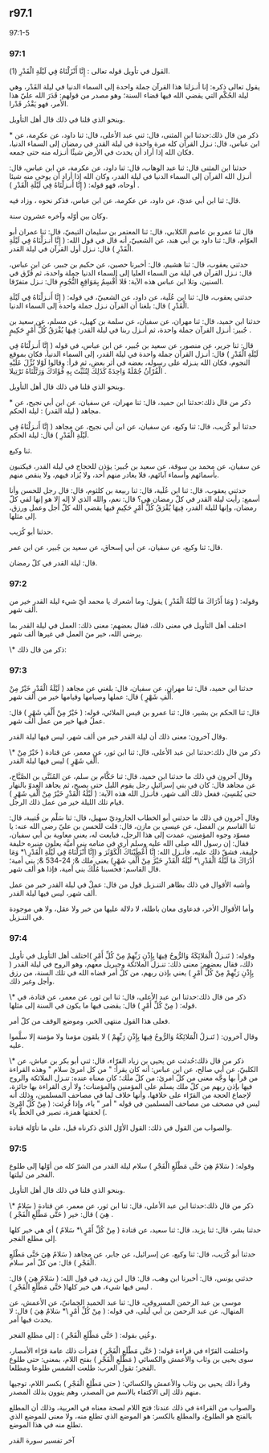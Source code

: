 ## r97.1
97:1-5
### 97:1
القول في تأويل قوله تعالى : إِنَّا أَنْزَلْنَاهُ فِي لَيْلَةِ الْقَدْرِ (1).

يقول تعالى ذكره: إنا أنـزلنا هذا القرآن جملة واحدة إلى السماء الدنيا في ليلة القَدْر، وهي ليلة الحُكْم التي يقضي الله فيها قضاء السنة؛ وهو مصدر من قولهم: قَدَرَ الله عليّ هذا الأمر، فهو يَقْدُر قَدْرا.

وبنحو الذي قلنا في ذلك قال أهل التأويل.

\* ذكر من قال ذلك:حدثنا ابن المثنى، قال: ثني عبد الأعلى، قال: ثنا داود، عن عكرِمة، عن ابن عباس، قال: نـزل القرآن كله مرة واحدة في ليلة القدر في رمضان إلى السماء الدنيا، فكان الله إذا أراد أن يحدث في الأرض شيئًا أنـزله منه حتى جمعه.

حدثنا ابن المثنى قال: ثنا عبد الوهاب، قال: ثنا داود، عن عكرمة، عن ابن عباس، قال: أنـزل الله القرآن إلى السماء الدنيا في ليلة القدر، وكان الله إذا أراد أن يوحي منه شيئا أوحاه، فهو قوله: ( إِنَّا أَنـزلْنَاهُ فِي لَيْلَةِ الْقَدْرِ ) .

قال: ثنا ابن أبي عديّ، عن داود، عن عكرِمة، عن ابن عباس، فذكر نحوه ، وزاد فيه.

وكان بين أوّله وآخره عشرون سنة.

قال ثنا عمرو بن عاصم الكلابي، قال: ثنا المعتمر بن سليمان التيميّ، قال: ثنا عمران أبو العوّام، قال: ثنا داود بن أبي هند، عن الشعبيّ، أنه قال في قول الله: ( إِنَّا أَنـزلْنَاهُ فِي لَيْلَةِ الْقَدْرِ ) قال: نـزل أول القرآن في ليلة القدر.

حدثني يعقوب، قال: ثنا هشيم، قال: أخبرنا حصين، عن حكيم بن جبير، عن ابن عباس، قال: نـزل القرآن في ليلة من السماء العليا إلى السماء الدنيا جملة واحدة، ثم فُرِّق في السنين، وتلا ابن عباس هذه الآية: فَلا أُقْسِمُ بِمَوَاقِعِ النُّجُومِ قال: نـزل متفرّقا.

حدثني يعقوب، قال: ثنا ابن عُلَية، عن داود، عن الشعبيّ، في قوله: ( إِنَّا أَنـزلْنَاهُ فِي لَيْلَةِ الْقَدْرِ ) قال: بلغنا أن القرآن نـزل جملة واحدة إلى السماء الدنيا.

حدثنا ابن حميد، قال: ثنا مهران، عن سفيان، عن سلمة بن كهيل، عن مسلم، عن سعيد بن جُبير: أنـزل القرآن جملة واحدة، ثم أنـزل ربنا في ليلة القدر: فِيهَا يُفْرَقُ كُلُّ أَمْرٍ حَكِيمٍ .

قال: ثنا جرير، عن منصور، عن سعيد بن جُبير، عن ابن عباس، في قوله ( إِنَّا أَنـزلْنَاهُ فِي لَيْلَةِ الْقَدْرِ ) قال: أنـزل القرآن جملة واحدة في ليلة القدر، إلى السماء الدنيا، فكان بموقع النجوم، فكان الله ينـزله على رسوله، بعضه في أثر بعض، ثم قرأ: وقالوا لَوْلا نُزِّلَ عَلَيْهِ الْقُرْآنُ جُمْلَةً وَاحِدَةً كَذَلِكَ لِنُثَبِّتَ بِهِ فُؤَادَكَ وَرَتَّلْنَاهُ تَرْتِيلا .

وبنحو الذي قلنا في ذلك قال أهل التأويل.

\* ذكر من قال ذلك:حدثنا ابن حميد، قال: ثنا مهران، عن سفيان، عن ابن أبي نجيح، عن مجاهد ( ليلة القدر) : ليلة الحكم.

حدثنا أبو كُرَيب، قال: ثنا وكيع، عن سفيان، عن ابن أبي نجيح، عن مجاهد ( إِنَّا أَنـزلْنَاهُ فِي لَيْلَةِ الْقَدْرِ ) قال: ليلة الحكم.

ثنا وكيع.

عن سفيان، عن محمد بن سوقة، عن سعيد بن جُبير: يؤذن للحجاج في ليلة القدر، فيكتبون بأسمائهم وأسماء آبائهم، فلا يغادر منهم أحد، ولا يُزاد فيهم، ولا ينقص منهم.

حدثني يعقوب، قال: ثنا ابن عُلَية، قال: ثنا ربيعة بن كلثوم، قال: قال رجل للحسن وأنا أسمع: رأيت ليلة القدر في كلّ رمضان هي؟ قال: نعم، والله الذي لا إله إلا هو إنها لفي كلّ رمضان، وإنها لليلة القدر، فِيهَا يُفْرَقُ كُلُّ أَمْرٍ حَكِيمٍ فيها يقضي الله كلّ أجل وعمل ورزق، إلى مثلها.

حدثنا أبو كُرَيب.

قال: ثنا وكيع، عن سفيان، عن أبي إسحاق، عن سعيد بن جُبير، عن ابن عمر.

قال: ليلة القدر في كلّ رمضان.

### 97:2
وقوله: ( وَمَا أَدْرَاكَ مَا لَيْلَةُ الْقَدْرِ ) يقول: وما أشعرك يا محمد أيّ شيء ليلة القدر خير من ألف شهر.

اختلف أهل التأويل في معنى ذلك، فقال بعضهم: معنى ذلك: العمل في ليلة القدر بما يرضي الله، خير منَ العمل في غيرها ألف شهر.

\\* ذكر من قال ذلك:

### 97:3
حدثنا ابن حميد، قال: ثنا مهران، عن سفيان، قال: بلغني عن مجاهد ( لَيْلَةُ الْقَدْرِ خَيْرٌ مِنْ أَلْفِ شَهْرٍ ) قال: عملها وصيامها وقيامها خير من ألف شهر.

قال: ثنا الحكم بن بشير، قال: ثنا عمرو بن قيس الملائي، قوله: ( خَيْرٌ مِنْ أَلْفِ شَهْرٍ ) قال: عملٌ فيها خير من عمل ألف شهر.

وقال آخرون: معنى ذلك أن ليلة القدر خير من ألف شهر، ليس فيها ليلة القدر.

\\* ذكر من قال ذلك:حدثنا ابن عبد الأعلى، قال: ثنا ابن ثور، عن معمر، عن قتادة ( خَيْرٌ مِنْ أَلْفِ شَهْرٍ ) ليس فيها ليلة القدر.

وقال آخرون في ذلك ما حدثنا ابن حميد، قال: ثنا حَكَّام بن سلم، عن المُثَنَّى بن الصَّبَّاح، عن مجاهد قال: كان في بني إسرائيل رجل يقوم الليل حتى يصبح، ثم يجاهد العدوّ بالنهار حتى يُمْسِيَ، ففعل ذلك ألف شهر، فأنـزل الله هذه الآية: ( لَيْلَةُ الْقَدْرِ خَيْرٌ مِنْ أَلْفِ شَهْرٍ ) قيام تلك الليلة خير من عمل ذلك الرجل.

وقال آخرون في ذلك ما حدثني أبو الخطاب الجاروديّ سهيل، قال: ثنا سَلْم بن قُتيبة، قال: ثنا القاسم بن الفضل، عن عيسى بن مازن، قال: قلت للحسن بن عليّ رضى الله عنه: يا مسوّد وجوه المؤمنين، عمدت إلى هذا الرجل، فبايعت له، يعني معاوية بن أبي سفيان، فقال: إن رسول الله صلى الله عليه وسلم أري في منامه بني أميَّة يعلون منبره حليفة خليفة، فشقّ ذلك عليه، فأنـزل الله: إِنَّا أَعْطَيْنَاكَ الْكَوْثَرَ و (إِنَّا أَنْزَلْنَاهُ فِي لَيْلَةِ الْقَدْرِ \\* وَمَا أَدْرَاكَ مَا لَيْلَةُ الْقَدْرِ \\* لَيْلَةُ الْقَدْرِ خَيْرٌ مِنْ أَلْفِ شَهْرٍ) يعني ملك &; 24-534 &; بني أمية؛ قال القاسم: فحسبنا مُلْكَ بني أمية، فإذا هو ألف شهر.

وأشبه الأقوال في ذلك بظاهر التنـزيل قول من قال: عملٌ في ليلة القدر خير من عمل ألف شهر، ليس فيها ليلة القدر.

وأما الأقوال الأخر، فدعاوى معان باطلة، لا دلالة عليها من خبر ولا عقل، ولا هي موجودة في التنـزيل.

### 97:4
وقوله: ( تَنـزلُ الْمَلائِكَةُ وَالرُّوحُ فِيهَا بِإِذْنِ رَبِّهِمْ مِنْ كُلِّ أَمْرٍ )اختلف أهل التأويل في تأويل ذلك، فقال بعضهم: معنى ذلك: تنـزل الملائكة وجبريل معهم، وهو الروح في ليلة القدر ( بِإِذْنِ رَبِّهِمْ مِنْ كُلِّ أَمْرٍ ) يعني بإذن ربهم، من كلّ أمر قضاه الله في تلك السنة، من رزق وأجل وغير ذلك.

\\* ذكر من قال ذلك:حدثنا ابن عبد الأعلى، قال: ثنا ابن ثور، عن معمر، عن قتادة، في قوله: ( مِنْ كُلِّ أَمْرٍ ) قال: يقضى فيها ما يكون في السنة إلى مثلها.

فعلى هذا القول منتهى الخبر، وموضع الوقف من كلّ أمر.

وقال آخرون: ( تَنـزلُ الْمَلائِكَةُ وَالرُّوحُ فِيهَا بِإِذْنِ رَبِّهِمْ ) لا يلقون مؤمنا ولا مؤمنة إلا سلَّموا عليه.

\\* ذكر من قال ذلك:حُدثت عن يحيى بن زياد الفرّاء، قال: ثني أبو بكر بن عياش، عن الكلبيّ، عن أبي صالح، عن ابن عباس: أنه كان يقرأ: " من كل امرئ سلام " وهذه القراءة من قرأ بها وجَّه معنى من كلّ امرئ: من كلّ ملَك؛ كان معناه عنده: تنـزل الملائكة والروح فيها بإذن ربهم من كلّ ملك يسلم على المؤمنين والمؤمنات؛ ولا أرى القراءة بها جائزة، لإجماع الحجة من القرّاء على خلافها، وأنها خلاف لما في مصاحف المسلمين، وذلك أنه ليس في مصحف من مصاحف المسلمين في قوله " أمر " ياء، وإذا قُرِئت: ( مِنْ كُلّ امْرِئ ) لحقتها همزة، تصير في الخطّ ياء.

والصواب من القول في ذلك: القول الأوّل الذي ذكرناه قبل، على ما تأوّله قتادة.

### 97:5
وقوله: ( سَلامٌ هِيَ حَتَّى مَطْلَعِ الْفَجْرِ ) سلام ليلة القدر من الشرّ كله من أوّلها إلى طلوع الفجر من ليلتها.

وبنحو الذي قلنا في ذلك قال أهل التأويل.

\\* ذكر من قال ذلك:حدثنا ابن عبد الأعلى، قال: ثنا ابن ثور، عن معمر، عن قتادة ( سَلامٌ هِيَ ) قال: خير ( حَتَّى مَطْلَعِ الْفَجْرِ ) .

حدثنا بشر، قال: ثنا يزيد، قال: ثنا سعيد، عن قتادة ( مِنْ كُلِّ أَمْرٍ \\* سَلامٌ ) أي هي خير كلها إلى مطلع الفجر.

حدثنا أبو كُرَيب، قال: ثنا وكيع، عن إسرائيل، عن جابر، عن مجاهد ( سَلامٌ هِيَ حَتَّى مَطْلَعِ الْفَجْرِ ) قال: من كلّ أمر سلام.

حدثني يونس، قال: أخبرنا ابن وهب، قال: قال ابن زيد، في قول الله: ( سَلامٌ هِيَ ) قال: ليس فيها شيء، هي خير كلها( حَتَّى مَطْلَعِ الْفَجْرِ ) .

موسى بن عبد الرحمن المسروقي، قال: ثنا عبد الحميد الحمانيّ، عن الأعمش، عن المنهال، عن عبد الرحمن بن أبي لَيلى، في قوله: ( مِنْ كُلِّ أَمْرٍ \\* سَلامٌ هِيَ ) قال: لا يحدث فيها أمر.

وعُنِي بقوله: ( حَتَّى مَطْلَعِ الْفَجْرِ ) : إلى مطلع الفجر.

واختلفت القرّاء في قراءة قوله: ( حَتَّى مَطْلَعِ الْفَجْرِ ) فقرأت ذلك عامة قرّاء الأمصار، سوى يحيى بن وثاب والأعمش والكسائي ( مَطْلَعِ الْفَجْرِ ) بفتح اللام، بمعنى: حتى طلوع الفجر؛ تقول العرب: طلعت الشمس طلوعا ومطلعا.

وقرأ ذلك يحيى بن وثاب والأعمش والكسائي: ( حتى مَطْلِعِ الْفَجْرِ ) بكسر اللام، توجيها منهم ذلك إلى الاكتفاء بالاسم من المصدر، وهم ينوون بذلك المصدر.

والصواب من القراءة في ذلك عندنا: فتح اللام لصحة معناه في العربية، وذلك أن المطلع بالفتح هو الطلوع، والمطلع بالكسر: هو الموضع الذي تطلع منه، ولا معنى للموضع الذي تطلع منه في هذا الموضع.

آخر تفسير سورة القدر
